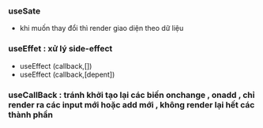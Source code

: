 ### useSate 
-   khi muốn thay đổi thì render giao diện theo dữ liệu
### useEffet : xử lý side-effect
- useEffect (callback,[])
- useEffect (callback,[depent])

### useCallBack : tránh khởi tạo lại các biến onchange , onadd , chỉ render ra các input mới hoặc add mới , không render lại hết các thành phần
